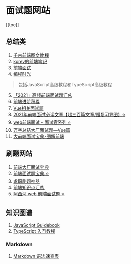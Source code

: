 # 面试题网站
[[toc]]


## 总结类
1. [千古前端图文教程](https://web.qianguyihao.com/)
2. [korey的前端笔记](https://korey.cc/)
3. [前端面试](https://lgwebdream.github.io/FE-Interview/)
4. [编程时光](https://www.coding-time.cn/js/preamble.html)
> 包括JavaScript高级教程和TypeScript高级教程
5. [「2021」高频前端面试题汇总](https://juejin.cn/post/6905294475539513352)
6. [前端进阶积累](https://obkoro1.com/web_accumulate/)
7. [Vue相关面试题](https://ustbhuangyi.github.io/vue-analysis/)
8. [2021年前端面试必读文章【超三百篇文章/赠复习导图】:star:](https://juejin.cn/post/6844904116339261447)
9. [web前端面试 - 面试官系列 :star: ](https://vue3js.cn/interview/)
10. [万字总结大厂面试题—Vue篇](https://juejin.cn/post/7257441765976260665)
11. [大前端面试宝典-图解前端](https://lucifer.ren/fe-interview/#/)

## 刷题网站
1. [前端大厂面试宝典](https://www.mianshibook.com/)
2. [前端面试题宝典 :star:](https://fe.ecool.fun/)
3. [求职刷题神器](https://www.funit.cn/)
4. [前端知识点汇总](https://www.lingtiku.com/)
5. [阿西河 web 前端面试题 :star:](https://www.axihe.com/edu/ask.html)


## 知识图谱
1. [JavaScript Guidebook](https://tsejx.github.io/javascript-guidebook/)
2. [TypeScript 入门教程](https://ts.xcatliu.com/)


### Markdown
1. [Markdown 语法速查表](https://markdown.com.cn/cheat-sheet.html#%E6%80%BB%E8%A7%88)